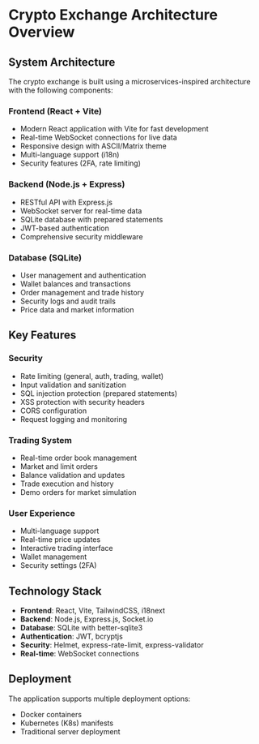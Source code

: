 # Crypto Exchange Architecture Overview

## System Architecture

The crypto exchange is built using a microservices-inspired architecture with the following components:

### Frontend (React + Vite)
- Modern React application with Vite for fast development
- Real-time WebSocket connections for live data
- Responsive design with ASCII/Matrix theme
- Multi-language support (i18n)
- Security features (2FA, rate limiting)

### Backend (Node.js + Express)
- RESTful API with Express.js
- WebSocket server for real-time data
- SQLite database with prepared statements
- JWT-based authentication
- Comprehensive security middleware

### Database (SQLite)
- User management and authentication
- Wallet balances and transactions
- Order management and trade history  
- Security logs and audit trails
- Price data and market information

## Key Features

### Security
- Rate limiting (general, auth, trading, wallet)
- Input validation and sanitization
- SQL injection protection (prepared statements)
- XSS protection with security headers
- CORS configuration
- Request logging and monitoring

### Trading System
- Real-time order book management
- Market and limit orders
- Balance validation and updates
- Trade execution and history
- Demo orders for market simulation

### User Experience
- Multi-language support
- Real-time price updates
- Interactive trading interface
- Wallet management
- Security settings (2FA)

## Technology Stack

- **Frontend**: React, Vite, TailwindCSS, i18next
- **Backend**: Node.js, Express.js, Socket.io
- **Database**: SQLite with better-sqlite3
- **Authentication**: JWT, bcryptjs
- **Security**: Helmet, express-rate-limit, express-validator
- **Real-time**: WebSocket connections

## Deployment

The application supports multiple deployment options:
- Docker containers
- Kubernetes (K8s) manifests
- Traditional server deployment